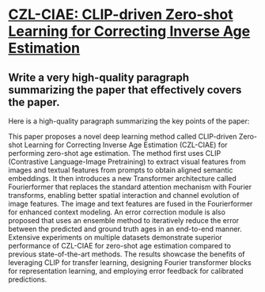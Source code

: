 # [CZL-CIAE: CLIP-driven Zero-shot Learning for Correcting Inverse Age   Estimation](https://arxiv.org/abs/2312.01758)

## Write a very high-quality paragraph summarizing the paper that effectively covers the paper.

 Here is a high-quality paragraph summarizing the key points of the paper:

This paper proposes a novel deep learning method called CLIP-driven Zero-shot Learning for Correcting Inverse Age Estimation (CZL-CIAE) for performing zero-shot age estimation. The method first uses CLIP (Contrastive Language-Image Pretraining) to extract visual features from images and textual features from prompts to obtain aligned semantic embeddings. It then introduces a new Transformer architecture called Fourierformer that replaces the standard attention mechanism with Fourier transforms, enabling better spatial interaction and channel evolution of image features. The image and text features are fused in the Fourierformer for enhanced context modeling. An error correction module is also proposed that uses an ensemble method to iteratively reduce the error between the predicted and ground truth ages in an end-to-end manner. Extensive experiments on multiple datasets demonstrate superior performance of CZL-CIAE for zero-shot age estimation compared to previous state-of-the-art methods. The results showcase the benefits of leveraging CLIP for transfer learning, designing Fourier transformer blocks for representation learning, and employing error feedback for calibrated predictions.
